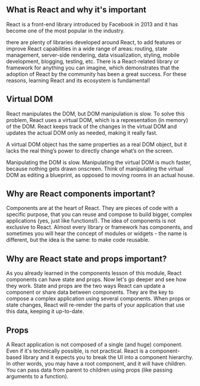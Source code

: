 ## What is React and why it's important

React is a front-end library introduced by Facebook in 2013 and it has become one of the most popular in the industry.

there are plenty of libraries developed around React, to add features or improve React capabilities in a wide range of areas: routing, state management, server-side rendering, data visualization, styling, mobile development, blogging, testing, etc. There is a React-related library or framework for anything you can imagine, which demonstrates that the adoption of React by the community has been a great success. For these reasons, learning React and its ecosystem is fundamental!

## Virtual DOM

React manipulates the DOM, but DOM manipulation is slow. To solve this problem, React uses a virtual DOM, which is a representation (in memory) of the DOM. React keeps track of the changes in the virtual DOM and updates the actual DOM only as needed, making it really fast.

A virtual DOM object has the same properties as a real DOM object, but it lacks the real thing’s power to directly change what’s on the screen.

Manipulating the DOM is slow. Manipulating the virtual DOM is much faster, because nothing gets drawn onscreen. Think of manipulating the virtual DOM as editing a blueprint, as opposed to moving rooms in an actual house.

## Why are React components important?

Components are at the heart of React. They are pieces of code with a specific purpose, that you can reuse and compose to build bigger, complex applications (yes, just like functions!). The idea of components is not exclusive to React. Almost every library or framework has components, and sometimes you will hear the concept of modules or widgets - the name is different, but the idea is the same: to make code reusable.

## Why are React state and props important?

As you already learned in the components lesson of this module, React components can have state and props. Now let's go deeper and see how they work. State and props are the two ways React can update a component or share data between components. They are the key to compose a complex application using several components. When props or state changes, React will re-render the parts of your application that use this data, keeping it up-to-date.

## Props

A React application is not composed of a single (and huge) component. Even if it's technically possible, is not practical. React is a component-based library and it expects you to break the UI into a component hierarchy. In other words, you may have a root component, and it will have children. You can pass data from parent to children using props (like passing arguments to a function).
